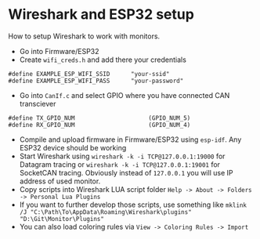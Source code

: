 # Wireshark and ESP32 setup
How to setup Wireshark to work with monitors.

 * Go into Firmware/ESP32
 * Create `wifi_creds.h` and add there your credentials
```
#define EXAMPLE_ESP_WIFI_SSID      "your-ssid"
#define EXAMPLE_ESP_WIFI_PASS      "your-password"
```
 * Go into `CanIf.c` and select GPIO where you have connected CAN transciever
```
#define TX_GPIO_NUM                     (GPIO_NUM_5)
#define RX_GPIO_NUM                     (GPIO_NUM_4)
```
 * Compile and upload firmware in Firmware/ESP32 using `esp-idf`. Any ESP32 device should be working
 * Start Wireshark using `wireshark -k -i TCP@127.0.0.1:19000` for Datagram tracing or `wireshark -k -i TCP@127.0.0.1:19001` for SocketCAN tracing. Obviously instead of `127.0.0.1` you will use IP address of used monitor.
 * Copy scripts into Wireshark LUA script folder `Help -> About -> Folders -> Personal Lua Plugins`
 * If you want to further develop those scripts, use something like `mklink /J "C:\Path\To\AppData\Roaming\Wireshark\plugins" "D:\Git\Monitor\Plugins"`
 * You can also load coloring rules via `View -> Coloring Rules -> Import`
